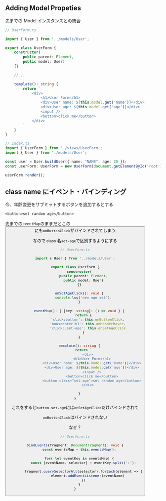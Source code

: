 ## Adding Model Propeties

先までの Model インスタンスとの統合

```TypeScript
// UserForm.ts

import { User } from '../models/User';

export class UserForm {
    constructor(
        public parent: Element,
        public model: User)
    {}

    // ...

    template(): string {
        return `
            <div>
                <h1>User Form</h1>
                <div>User name: ${this.model.get('name')}</div>
                <div>User age: ${this.model.get('age')}</div>
                <input />
                <button>click me</button>
            </div>
        `
    }
}

// index.ts
import { UserForm } from './views/UserForm';
import { User } from './models/User';

const user = User.buildUser({ name: "NAME", age: 20 });
const userForm: UserForm = new UserForm(document.getElementById('root'), user);

userForm.render();
```

## class name にイベント・バインディング

今、年齢変更をサブミットするボタンを追加するとする

`<button>set random age</button>`

先までの`eventMap`のままだとこの<button>にも`onButtonClick`がバインドされてしまう

なので class 名`set-age`で区別するようにする

```TypeScript
// UserForm.ts

import { User } from '../models/User';

export class UserForm {
    constructor(
        public parent: Element,
        public model: User)
    {}

    onSetAgeClick(): void {
        console.log('new age set');
    }

    eventMap(): { [key: string]: () => void } {
        return {
            'click:button': this.onButtonClick,
            'mouseenter:h1': this.onHeaderHover,
            'click:.set-age': this.onSetAgeClick
        }
    }

    template(): string {
        return `
            <div>
                <h1>User Form</h1>
                <div>User name: ${this.model.get('name')}</div>
                <div>User age: ${this.model.get('age')}</div>
                <input />
                <button>click me</button>
                <button class="set-age">set random age</button>
            </div>
        `
    }
}

```

これをすると`button.set-age`には`onSetAgeClick`だけバインドされて

`onButtonClick`はバインドされない

なぜ？

```TypeScript
// UserForm.ts

bindEvents(fragment: DocumentFragment): void {
    const eventsMap = this.eventsMap();

    for( let eventKey in eventsMap) {
        const [eventName, selector] = eventKey.split(':');

        fragment.querySelectorAll(selector).forEach(element => {
            element.addEventListener(eventName)
        })
    }
}
```
